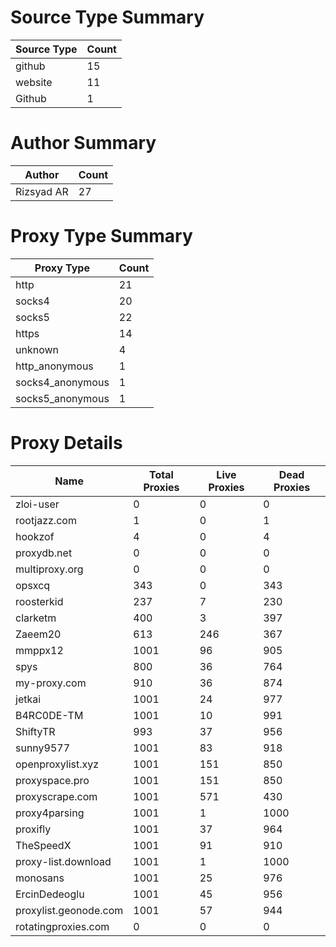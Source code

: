 # Source Type Summary

| Source Type | Count |
|-------------|-------|
| github | 15 |
| website | 11 |
| Github | 1 |


# Author Summary

| Author | Count |
|--------|-------|
| Rizsyad AR | 27 |


# Proxy Type Summary

| Proxy Type | Count |
|------------|-------|
| http | 21 |
| socks4 | 20 |
| socks5 | 22 |
| https | 14 |
| unknown | 4 |
| http_anonymous | 1 |
| socks4_anonymous | 1 |
| socks5_anonymous | 1 |


# Proxy Details

| Name | Total Proxies | Live Proxies | Dead Proxies |
|------|---------------|--------------|---------------|
| zloi-user | 0 | 0 | 0 |
| rootjazz.com | 1 | 0 | 1 |
| hookzof | 4 | 0 | 4 |
| proxydb.net | 0 | 0 | 0 |
| multiproxy.org | 0 | 0 | 0 |
| opsxcq | 343 | 0 | 343 |
| roosterkid | 237 | 7 | 230 |
| clarketm | 400 | 3 | 397 |
| Zaeem20 | 613 | 246 | 367 |
| mmppx12 | 1001 | 96 | 905 |
| spys | 800 | 36 | 764 |
| my-proxy.com | 910 | 36 | 874 |
| jetkai | 1001 | 24 | 977 |
| B4RC0DE-TM | 1001 | 10 | 991 |
| ShiftyTR | 993 | 37 | 956 |
| sunny9577 | 1001 | 83 | 918 |
| openproxylist.xyz | 1001 | 151 | 850 |
| proxyspace.pro | 1001 | 151 | 850 |
| proxyscrape.com | 1001 | 571 | 430 |
| proxy4parsing | 1001 | 1 | 1000 |
| proxifly | 1001 | 37 | 964 |
| TheSpeedX | 1001 | 91 | 910 |
| proxy-list.download | 1001 | 1 | 1000 |
| monosans | 1001 | 25 | 976 |
| ErcinDedeoglu | 1001 | 45 | 956 |
| proxylist.geonode.com | 1001 | 57 | 944 |
| rotatingproxies.com | 0 | 0 | 0 |
